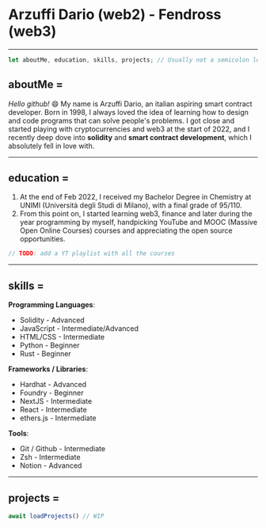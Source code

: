 # Arzuffi Dario (web2) - Fendross (web3)

---

```js
let aboutMe, education, skills, projects; // Usually not a semicolon lover
```

## aboutMe = 

*Hello github!* 😄 My name is Arzuffi Dario, an italian aspiring smart contract developer. Born in 1998, I always loved the idea of learning how to design and code programs that can solve people's problems. I got close and started playing with cryptocurrencies and web3 at the start of 2022, and I recently deep dove into **solidity** and **smart contract development**, which I absolutely fell in love with.

---

## education = 

1. At the end of Feb 2022, I received my Bachelor Degree in Chemistry at UNIMI (Università degli Studi di Milano), with a final grade of 95/110.
2. From this point on, I started learning web3, finance and later during the year programming by myself, handpicking YouTube and MOOC (Massive Open Online Courses) courses and appreciating the open source opportunities.
```js
// TODO: add a YT playlist with all the courses
```

---

## skills = 

**Programming Languages**:
- Solidity - Advanced
- JavaScript - Intermediate/Advanced
- HTML/CSS - Intermediate
- Python - Beginner
- Rust - Beginner

**Frameworks / Libraries**:
-  Hardhat - Advanced
-  Foundry - Beginner
-  NextJS - Intermediate
-  React - Intermediate
-  ethers.js - Intermediate

**Tools**:
- Git / Github - Intermediate
- Zsh - Intermediate
- Notion - Advanced

---

## projects = 

```js
await loadProjects() // WIP
```





